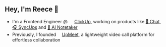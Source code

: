 ## Hey, I'm Reece 👋

- I'm a Frontend Engineer @ <img src="https://clickup.com/assets/brand/logo-v3-clickup-symbol-only.svg" height="14"/> [ClickUp](https://clickup.com), working on products like [💬 Chat](https://clickup.com/features/chat), [🎧 SyncUps](https://clickup.com/blog/clickup-chat/#:~:text=perfectly%20for%20execution.-,SyncUps,-%3A%20Communicate%20through) and [🤖 AI Notetaker](https://clickup.com/features/ai-notetaker)
- Previously, I founded <img src="https://upmeet.me/landing-page/footer-icon.svg" height="11"/> [UpMeet](https://upmeet.me), a lightweight video call platform for effortless collaboration
